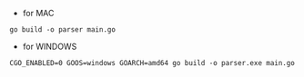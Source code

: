 * for MAC

```
go build -o parser main.go
```

* for WINDOWS

```
CGO_ENABLED=0 GOOS=windows GOARCH=amd64 go build -o parser.exe main.go
```